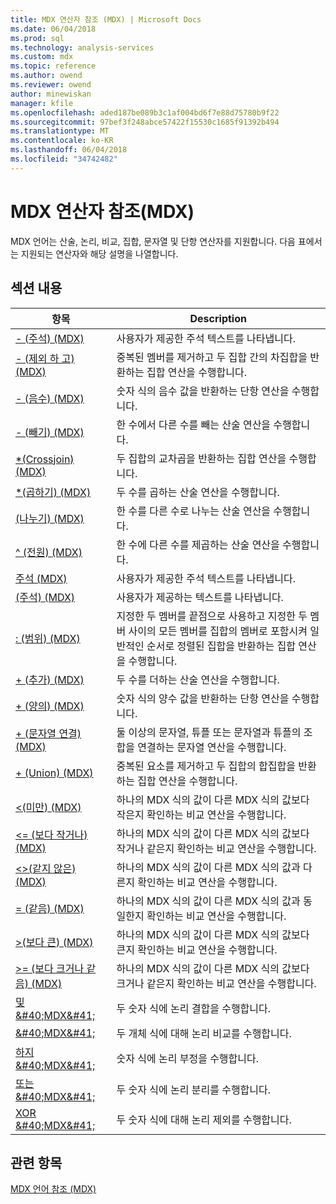 ```yaml
---
title: MDX 연산자 참조 (MDX) | Microsoft Docs
ms.date: 06/04/2018
ms.prod: sql
ms.technology: analysis-services
ms.custom: mdx
ms.topic: reference
ms.author: owend
ms.reviewer: owend
author: minewiskan
manager: kfile
ms.openlocfilehash: aded187be089b3c1af004bd6f7e88d75780b9f22
ms.sourcegitcommit: 97bef3f248abce57422f15530c1685f91392b494
ms.translationtype: MT
ms.contentlocale: ko-KR
ms.lasthandoff: 06/04/2018
ms.locfileid: "34742482"
---
```

# <a name="mdx-operator-reference-mdx"></a>MDX 연산자 참조(MDX)


  MDX 언어는 산술, 논리, 비교, 집합, 문자열 및 단항 연산자를 지원합니다. 다음 표에서는 지원되는 연산자와 해당 설명을 나열합니다.  
  
## <a name="in-this-section"></a>섹션 내용  
  
|항목|Description|  
|-----------|-----------------|  
|[- &#40;주석&#41; &#40;MDX&#41;](../mdx/comment-mdx-operator-reference.md)|사용자가 제공한 주석 텍스트를 나타냅니다.|  
|[- &#40;제외 하 고&#41; &#40;MDX&#41;](../mdx/except-mdx-operator.md)|중복된 멤버를 제거하고 두 집합 간의 차집합을 반환하는 집합 연산을 수행합니다.|  
|[- &#40;음수&#41; &#40;MDX&#41;](../mdx/negative-mdx.md)|숫자 식의 음수 값을 반환하는 단항 연산을 수행합니다.|  
|[- &#40;빼기&#41; &#40;MDX&#41;](../mdx/subtract-mdx.md)|한 수에서 다른 수를 빼는 산술 연산을 수행합니다.|  
|[&#42;&#40;Crossjoin&#41; &#40;MDX&#41;](../mdx/crossjoin-mdx-operator-reference.md)|두 집합의 교차곱을 반환하는 집합 연산을 수행합니다.|  
|[&#42;&#40;곱하기&#41; &#40;MDX&#41;](../mdx/multiply-mdx.md)|두 수를 곱하는 산술 연산을 수행합니다.|  
|[&#40;나누기&#41; &#40;MDX&#41;](../mdx/divide-mdx-operator-reference.md)|한 수를 다른 수로 나누는 산술 연산을 수행합니다.|  
|[^ &#40;전원&#41; &#40;MDX&#41;](../mdx/power-mdx.md)|한 수에 다른 수를 제곱하는 산술 연산을 수행합니다.|  
|[주석 &#40;MDX&#41;](../mdx/comment-mdx.md)|사용자가 제공한 주석 텍스트를 나타냅니다.|  
|[&#40;주석&#41; &#40;MDX&#41;](../mdx/comment-mdx-double-slash.md)|사용자가 제공하는 텍스트를 나타냅니다.|  
|[: &#40;범위&#41; &#40;MDX&#41;](../mdx/range-mdx.md)|지정한 두 멤버를 끝점으로 사용하고 지정한 두 멤버 사이의 모든 멤버를 집합의 멤버로 포함시켜 일반적인 순서로 정렬된 집합을 반환하는 집합 연산을 수행합니다.|  
|[+ &#40;추가&#41; &#40;MDX&#41;](../mdx/add-mdx.md)|두 수를 더하는 산술 연산을 수행합니다.|  
|[+ &#40;양의&#41; &#40;MDX&#41;](../mdx/positive-mdx.md)|숫자 식의 양수 값을 반환하는 단항 연산을 수행합니다.|  
|[+ &#40;문자열 연결&#41; &#40;MDX&#41;](../mdx/string-concatenation-mdx.md)|둘 이상의 문자열, 튜플 또는 문자열과 튜플의 조합을 연결하는 문자열 연산을 수행합니다.|  
|[+ &#40;Union&#41; &#40;MDX&#41;](../mdx/union-mdx-operator-reference.md)|중복된 요소를 제거하고 두 집합의 합집합을 반환하는 집합 연산을 수행합니다.|  
|[&#60;&#40;미만&#41; &#40;MDX&#41;](../mdx/less-than-mdx.md)|하나의 MDX 식의 값이 다른 MDX 식의 값보다 작은지 확인하는 비교 연산을 수행합니다.|  
|[&#60;= &#40;보다 작거나&#41; &#40;MDX&#41;](../mdx/less-than-or-equal-to-mdx.md)|하나의 MDX 식의 값이 다른 MDX 식의 값보다 작거나 같은지 확인하는 비교 연산을 수행합니다.|  
|[&#60;&#62;&#40;같지 않은&#41; &#40;MDX&#41;](../mdx/not-equal-to-mdx.md)|하나의 MDX 식의 값이 다른 MDX 식의 값과 다른지 확인하는 비교 연산을 수행합니다.|  
|[= &#40;같음&#41; &#40;MDX&#41;](../mdx/equal-to-mdx.md)|하나의 MDX 식의 값이 다른 MDX 식의 값과 동일한지 확인하는 비교 연산을 수행합니다.|  
|[&#62;&#40;보다 큰&#41; &#40;MDX&#41;](../mdx/greater-than-mdx.md)|하나의 MDX 식의 값이 다른 MDX 식의 값보다 큰지 확인하는 비교 연산을 수행합니다.|  
|[&#62;= &#40;보다 크거나 같음&#41; &#40;MDX&#41;](../mdx/greater-than-or-equal-to-mdx.md)|하나의 MDX 식의 값이 다른 MDX 식의 값보다 크거나 같은지 확인하는 비교 연산을 수행합니다.|  
|[및 &AMP;#40;MDX&AMP;#41;](../mdx/and-mdx.md)|두 숫자 식에 논리 결합을 수행합니다.|  
|[&AMP;#40;MDX&AMP;#41;](../mdx/is-mdx.md)|두 개체 식에 대해 논리 비교를 수행합니다.|  
|[하지 &AMP;#40;MDX&AMP;#41;](../mdx/not-mdx.md)|숫자 식에 논리 부정을 수행합니다.|  
|[또는 &AMP;#40;MDX&AMP;#41;](../mdx/or-mdx.md)|두 숫자 식에 논리 분리를 수행합니다.|  
|[XOR &AMP;#40;MDX&AMP;#41;](../mdx/xor-mdx.md)|두 숫자 식에 대해 논리 제외를 수행합니다.|  
  
## <a name="see-also"></a>관련 항목  
 [MDX 언어 참조 &#40;MDX&#41;](../mdx/mdx-language-reference-mdx.md)  
  
  
